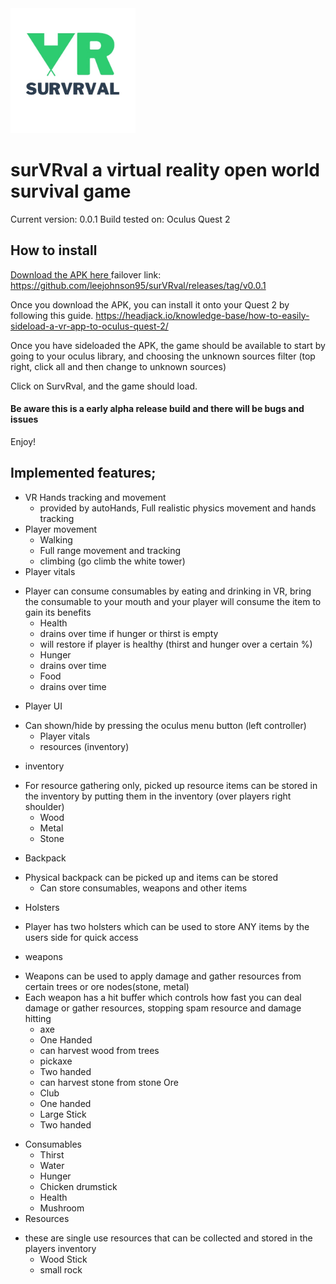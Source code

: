 <img src="https://github.com/leejohnson95/surVRval/blob/main/IMG_5863.jpg" alt="survrval logo" style="width:200px;height:auto;">
<h1>surVRval a virtual reality open world survival game</h1>

Current version: 0.0.1
Build tested on: Oculus Quest 2

<h2> How to install </h2>

<a href="https://github.com/leejohnson95/surVRval/releases/download/v0.0.1/testBuild_v0.0.1.apk"> Download the APK here </a>
failover link: https://github.com/leejohnson95/surVRval/releases/tag/v0.0.1

Once you download the APK, you can install it onto your Quest 2 by following this guide.
https://headjack.io/knowledge-base/how-to-easily-sideload-a-vr-app-to-oculus-quest-2/

Once you have sideloaded the APK, the game should be available to start by going to your oculus library, and choosing the unknown sources filter (top right, click all and then change to unknown sources)

Click on SurvRval, and the game should load.

<h4> Be aware this is a early alpha release build and there will be bugs and issues </h4>

Enjoy!



<h2> Implemented features; </h2>

- VR Hands tracking and movement
  - provided by autoHands, Full realistic physics movement and hands tracking
- Player movement
  - Walking
  - Full range movement and tracking
  - climbing (go climb the white tower)
- Player vitals
* Player can consume consumables by eating and drinking in VR, bring the consumable to your mouth and your player will consume the item to gain its benefits
  - Health
   - drains over time if hunger or thirst is empty
   - will restore if player is healthy (thirst and hunger over a certain %)
  - Hunger
   - drains over time
  - Food
   - drains over time
- Player UI
* Can shown/hide by pressing the oculus menu button (left controller)
  - Player vitals
  - resources (inventory)
- inventory
* For resource gathering only, picked up resource items can be stored in the inventory by putting them in the inventory (over players right shoulder)
  - Wood
  - Metal
  - Stone
- Backpack
* Physical backpack can be picked up and items can be stored
  - Can store consumables, weapons and other items
- Holsters
* Player has two holsters which can be used to store ANY items by the users side for quick access
- weapons
* Weapons can be used to apply damage and gather resources from certain trees or ore nodes(stone, metal)
* Each weapon has a hit buffer which controls how fast you can deal damage or gather resources, stopping spam resource and damage hitting
  - axe
   - One Handed
   - can harvest wood from trees
  - pickaxe
   - Two handed
   - can harvest stone from stone Ore
  - Club
   - One handed
  - Large Stick
   - Two handed
- Consumables
  - Thirst
   - Water
  - Hunger
   - Chicken drumstick
  - Health
   - Mushroom
- Resources
* these are single use resources that can be collected and stored in the players inventory
  - Wood Stick
  - small rock

